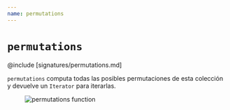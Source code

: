 ```yaml
---
name: permutations
---
```


# `permutations`

@include [signatures/permutations.md]

`permutations` computa todas las posibles permutaciones de esta colección y devuelve un `Iterator` para iterarlas.

<figure class="diagram">
  <img src="../images/permutations.svg" alt="permutations function">
  <!-- <figcaption class="diagram-desc"></figcaption> -->
</figure>
